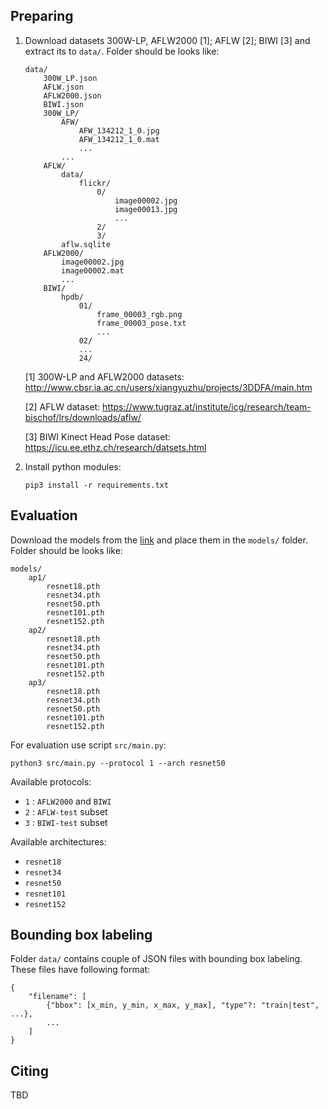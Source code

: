## Preparing

1. Download datasets 300W-LP, AFLW2000 [1]; AFLW [2]; BIWI [3] and extract its to `data/`.
Folder should be looks like:
    ```
    data/
        300W_LP.json
        AFLW.json
        AFLW2000.json
        BIWI.json
        300W_LP/
            AFW/
                AFW_134212_1_0.jpg
                AFW_134212_1_0.mat
                ...
            ...
        AFLW/
            data/
                flickr/
                    0/
                        image00002.jpg
                        image00013.jpg
                        ...
                    2/
                    3/
            aflw.sqlite
        AFLW2000/
            image00002.jpg
            image00002.mat
            ...
        BIWI/
            hpdb/
                01/
                    frame_00003_rgb.png
                    frame_00003_pose.txt
                    ...
                02/
                ...
                24/
    ```

    [1] 300W-LP and AFLW2000 datasets: http://www.cbsr.ia.ac.cn/users/xiangyuzhu/projects/3DDFA/main.htm

    [2] AFLW dataset: https://www.tugraz.at/institute/icg/research/team-bischof/lrs/downloads/aflw/

    [3] BIWI Kinect Head Pose dataset: https://icu.ee.ethz.ch/research/datsets.html

2. Install python modules:
    ```
    pip3 install -r requirements.txt
    ```

## Evaluation
Download the models from the [link](https://www.dropbox.com/sh/6sq3x7j0j160db9/AACrvNZu5xdUFh33POScjonoa?dl=0) and place them in the `models/` folder. 
Folder should be looks like:

    models/
        ap1/
            resnet18.pth
            resnet34.pth
            resnet50.pth
            resnet101.pth
            resnet152.pth
        ap2/
            resnet18.pth
            resnet34.pth
            resnet50.pth
            resnet101.pth
            resnet152.pth
        ap3/
            resnet18.pth
            resnet34.pth
            resnet50.pth
            resnet101.pth
            resnet152.pth


For evaluation use script `src/main.py`:

```
python3 src/main.py --protocol 1 --arch resnet50
```

Available protocols:
* `1` : `AFLW2000` and `BIWI`
* `2` : `AFLW-test` subset
* `3` : `BIWI-test` subset

Available architectures:
* `resnet18`
* `resnet34`
* `resnet50`
* `resnet101`
* `resnet152`

## Bounding box labeling

Folder `data/` contains couple of JSON files with bounding box labeling.
These files have following format:
```
{
    "filename": [
        {"bbox": [x_min, y_min, x_max, y_max], "type"?: "train|test", ...},
        ...
    ]
}
```

## Citing

TBD
